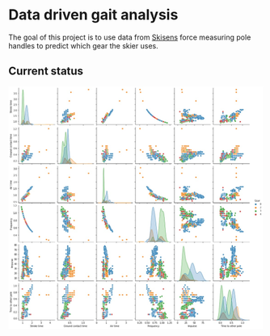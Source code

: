 # Data driven gait analysis
The goal of this project is to use data from [Skisens](https://skisens.com) force measuring pole handles to predict which gear the skier uses.

## Current status
![Status](/figures/Gait_analysis.jpg)
